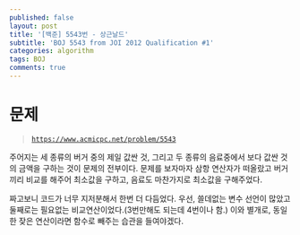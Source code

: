 ```yaml
---
published: false
layout: post
title: '[백준] 5543번 - 상근날드'
subtitle: 'BOJ 5543 from JOI 2012 Qualification #1'
categories: algorithm
tags: BOJ
comments: true
---
```

# 문제
> [`https://www.acmicpc.net/problem/5543`](https://www.acmicpc.net/problem/5543)

주어지는 세 종류의 버거 중의 제일 값싼 것, 그리고 두 종류의 음료중에서 보다 값싼 것의 금액을 구하는 것이 문제의 전부이다. 문제를 보자마자 삼항 연산자가 떠올랐고 버거끼리 비교를 해주어 최소값을 구하고, 음료도 마찬가지로 최소값을 구해주었다. 

<script src="https://gist.github.com/sundongkim-dev/21f2a796a5160abdc391d5a6b05bf7bf.js"></script>

짜고보니 코드가 너무 지저분해서 한번 더 다듬었다. 우선, 쓸데없는 변수 선언이 많았고 둘째로는 필요없는 비교연산이었다.(3번만해도 되는데 4번이나 함.) 
이와 별개로, 동일한 잦은 연산이라면 함수로 빼주는 습관을 들여야겠다. 

<script src="https://gist.github.com/sundongkim-dev/38e9d97b091cafe3ec7b2cfb20d359c0.js"></script>


